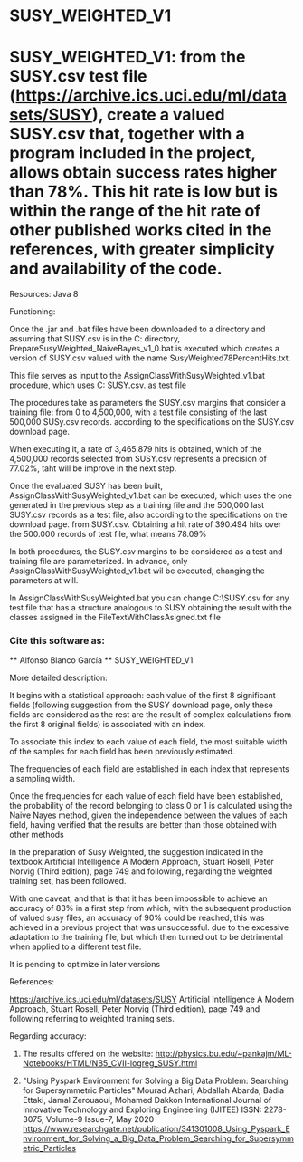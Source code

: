 # SUSY_WEIGHTED_V1
# SUSY_WEIGHTED_V1: from the SUSY.csv test file (https://archive.ics.uci.edu/ml/datasets/SUSY), create a valued SUSY.csv that, together with a program included in the project, allows obtain success rates higher than 78%. This hit rate is low but is within the range of the hit rate of other published works cited in the references, with greater simplicity and availability of the code.
Resources: Java 8

Functioning:

Once the .jar and .bat files have been downloaded to a directory and assuming that SUSY.csv is in the C: directory, PrepareSusyWeighted_NaiveBayes_v1_0.bat is executed which creates a version of SUSY.csv valued with the name SusyWeighted78PercentHits.txt.

This file serves as input to the AssignClassWithSusyWeighted_v1.bat procedure, which uses C: SUSY.csv. as test file

The procedures take as parameters the SUSY.csv margins that consider a training file: from 0 to 4,500,000, with a test file consisting of the last 500,000 SUSy.csv records. according to the specifications on the SUSY.csv download page.

When executing it, a rate of 3,465,879 hits is obtained, which of the 4,500,000 records selected from SUSY.csv represents a precision of 77.02%, taht will be improve in the next step.

Once the evaluated SUSY has been built, AssignClassWithSusyWeighted_v1.bat can be executed, which uses the one generated in the previous step as a training file and the 500,000 last SUSY.csv records as a test file, also according to the specifications on the download page. from SUSY.csv.
Obtaining a hit rate of 390.494 hits over the 500.000 records of test file, what means 78.09%

In both procedures, the SUSY.csv margins to be considered as a test and training file are parameterized. In advance, only AssignClassWithSusyWeighted_v1.bat wil be executed, changing the parameters at will.

In AssignClassWithSusyWeighted.bat you can change C:\SUSY.csv for any test file that has a structure analogous to SUSY obtaining the result with the classes assigned in the FileTextWithClassAsigned.txt file

### Cite this software as:
 ** Alfonso Blanco García ** SUSY_WEIGHTED_V1

More detailed description:

It begins with a statistical approach: each value of the first 8 significant fields (following suggestion from the SUSY download page, only these fields are considered as the rest are the result of complex calculations from the first 8 original fields) is associated with an index.

To associate this index to each value of each field, the most suitable width of the samples for each field has been previously estimated.

The frequencies of each field are established in each index that represents a sampling width.

Once the frequencies for each value of each field have been established, the probability of the record belonging to class 0 or 1 is calculated using the Naive Nayes method, given the independence between the values of each field, having verified that the results are better than those obtained with other methods

In the preparation of Susy Weighted, the suggestion indicated in the textbook Artificial Intelligence A Modern Approach, Stuart Rosell, Peter Norvig (Third edition), page 749 and following, regarding the weighted training set, has been followed.

With one caveat, and that is that it has been impossible to achieve an accuracy of 83% in a first step from which, with the subsequent production of valued susy files, an accuracy of 90% could be reached, this was achieved in a previous project that was unsuccessful.
due to the excessive adaptation to the training file, but which then turned out to be detrimental when applied to a different test file.

It is pending to optimize in later versions

References:

https://archive.ics.uci.edu/ml/datasets/SUSY
Artificial Intelligence A Modern Approach, Stuart Rosell, Peter Norvig (Third edition), page 749 and following referring to weighted training sets.

Regarding accuracy:

1. The results offered on the website: http://physics.bu.edu/~pankajm/ML-Notebooks/HTML/NB5_CVII-logreg_SUSY.html

2. "Using Pyspark Environment for Solving a Big Data Problem: Searching for Supersymmetric Particles"
Mourad Azhari, Abdallah Abarda, Badia Ettaki, Jamal Zerouaoui, Mohamed Dakkon
International Journal of Innovative Technology and Exploring Engineering (IJITEE)
ISSN: 2278-3075, Volume-9 Issue-7, May 2020
https://www.researchgate.net/publication/341301008_Using_Pyspark_Environment_for_Solving_a_Big_Data_Problem_Searching_for_Supersymmetric_Particles
